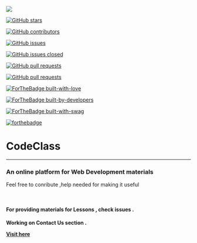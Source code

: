 
<img  src="https://github.com/suubh/CodeClass/blob/master/codeclass.jpg">


[![GitHub stars](https://img.shields.io/github/stars/suubh/CodeClass.svg?style=social&label=Star&maxAge=2592000)](https://suubh/CodeClass/stargazers/)

[![GitHub contributors](https://img.shields.io/github/contributors/suubh/CodeClass.svg)](https://GitHub.com/suubh/CodeClass/graphs/contributors/)

[![GitHub issues](https://img.shields.io/github/issues/suubh/CodeClass.svg)](https://github.com/suubh/CodeClass/issues)

[![GitHub issues closed](https://img.shields.io/github/issues-closed/suubh/CodeClass.svg)](https://github.com/suubh/CodeClass/issues?q=is%3Aissue+is%3Aclosed)

[![GitHub pull requests](https://img.shields.io/github/issues-pr/suubh/CodeClass.svg)](https://github.com/suubh/CodeClass/pulls)

[![GitHub pull requests](https://img.shields.io/github/issues-pr-closed/suubh/CodeClass.svg)](https://github.com/suubh/CodeClass/pulls?q=is%3Apr+is%3Aclosed)




[![ForTheBadge built-with-love](http://ForTheBadge.com/images/badges/built-with-love.svg)](http://ForTheBadge.com)

[![ForTheBadge built-by-developers](http://ForTheBadge.com/images/badges/built-by-developers.svg)](http://ForTheBadge.com)

[![ForTheBadge built-with-swag](http://ForTheBadge.com/images/badges/built-with-swag.svg)](http://ForTheBadge.com)

[![forthebadge](https://forthebadge.com/images/badges/open-source.svg)](https://forthebadge.com)


<h1> CodeClass</h1>
<hr>
<h3>An online platform for Web Development materials</h3>
<p>Feel free to conribute ,help needed for making it useful </p><br>
<h4>For providing materials for Lessons , check issues .</h4>
<h4>Working on Contact Us section .
<p><a href="https://suubh.github.io/CodeClass/templates/index.html" target="_blank" >Visit here</a></p>

